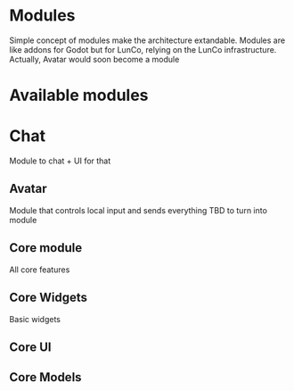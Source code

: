 # Modules

Simple concept of modules make the architecture extandable. Modules are like addons for Godot but for LunCo, relying on the LunCo infrastructure.
Actually, Avatar would soon become a module


# Available modules
# Chat
Module to chat + UI for that

## Avatar

Module that controls local input and sends everything
TBD to turn into module
## Core module

All core features

## Core Widgets

Basic widgets
## Core UI

## Core Models
